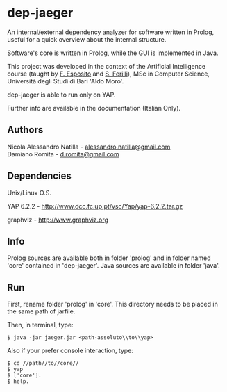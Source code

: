 dep-jaeger
=========

An internal/external dependency analyzer for software written in Prolog, useful for a quick overview about the internal structure.

Software's core is written in Prolog, while the GUI is implemented in Java.

This project was developed in the context of the Artificial Intelligence course (taught by <a href="http://lacam.di.uniba.it:8000/people/FlorianaEsposito.html">F. Esposito</a> and <a href="http://lacam.di.uniba.it:8000/~ferilli/ufficiale/ferilli.html">S. Ferilli</a>), MSc in Computer Science, Università degli Studi di Bari 'Aldo Moro'.

dep-jaeger is able to run only on YAP.

Further info are available in the documentation (Italian Only).


## Authors 


Nicola Alessandro Natilla - alessandro.natilla@gmail.com	
Damiano Romita - d.romita@gmail.com

## Dependencies

Unix/Linux O.S.

YAP 6.2.2 - http://www.dcc.fc.up.pt/vsc/Yap/yap-6.2.2.tar.gz

graphviz - http://www.graphviz.org


## Info


Prolog sources are available both in folder 'prolog' and in folder named 'core' contained in 'dep-jaeger'. 
Java sources are available in folder 'java'.

## Run


First, rename folder 'prolog' in 'core'. This directory needs to be placed in the same path of jarfile.

Then, in terminal, type:  

	$ java -jar jaeger.jar <path-assoluto\\to\\yap>

Also if your prefer console interaction, type:
	
	$ cd //path//to//core//
	$ yap
	$ ['core'].
	$ help.
	
